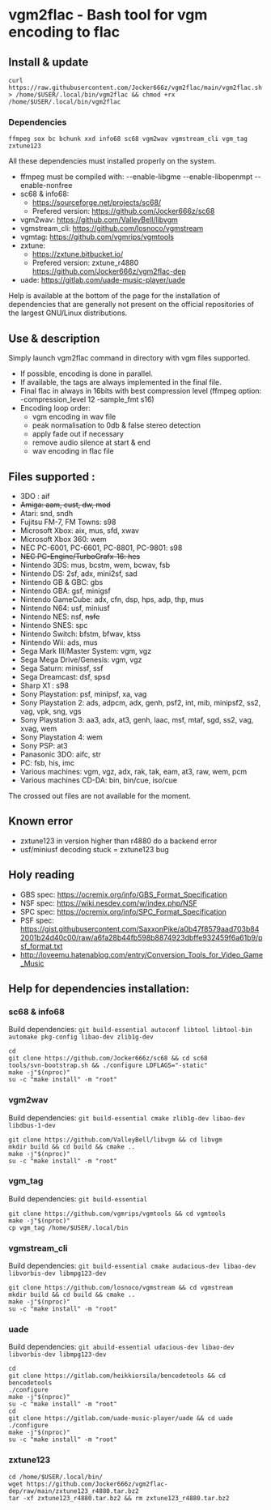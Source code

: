 # vgm2flac - Bash tool for vgm encoding to flac

## Install & update

`curl https://raw.githubusercontent.com/Jocker666z/vgm2flac/main/vgm2flac.sh > /home/$USER/.local/bin/vgm2flac && chmod +rx /home/$USER/.local/bin/vgm2flac`

### Dependencies
`ffmpeg sox bc bchunk xxd info68 sc68 vgm2wav vgmstream_cli vgm_tag zxtune123`

All these dependencies must installed properly on the system.

* ffmpeg must be compiled with: --enable-libgme --enable-libopenmpt --enable-nonfree
* sc68 & info68:
	* https://sourceforge.net/projects/sc68/
	* Prefered version: https://github.com/Jocker666z/sc68
* vgm2wav: https://github.com/ValleyBell/libvgm
* vgmstream_cli: https://github.com/losnoco/vgmstream
* vgmtag: https://github.com/vgmrips/vgmtools
* zxtune:
	* https://zxtune.bitbucket.io/
	* Prefered version: zxtune_r4880 https://github.com/Jocker666z/vgm2flac-dep
* uade: https://gitlab.com/uade-music-player/uade

Help is available at the bottom of the page for the installation of dependencies that are generally not present on the official repositories of the largest GNU/Linux distributions.

## Use & description
Simply launch vgm2flac command in directory with vgm files supported.

* If possible, encoding is done in parallel.
* If available, the tags are always implemented in the final file.
* Final flac in always in 16bits with best compression level (ffmpeg option: -compression_level 12 -sample_fmt s16)
* Encoding loop order:
	* vgm encoding in wav file
	* peak normalisation to 0db & false stereo detection
	* apply fade out if necessary
	* remove audio silence at start & end
	* wav encoding in flac file

## Files supported :
* 3DO : aif
* ~~Amiga: aam, cust, dw, mod~~
* Atari: snd, sndh
* Fujitsu FM-7, FM Towns: s98
* Microsoft Xbox: aix, mus, sfd, xwav
* Microsoft Xbox 360: wem
* NEC PC-6001, PC-6601, PC-8801, PC-9801: s98
* ~~NEC PC-Engine/TurboGrafx-16: hes~~
* Nintendo 3DS: mus, bcstm, wem, bcwav, fsb
* Nintendo DS: 2sf, adx, mini2sf, sad
* Nintendo GB & GBC: gbs
* Nintendo GBA: gsf, minigsf
* Nintendo GameCube: adx, cfn, dsp, hps, adp, thp, mus
* Nintendo N64: usf, miniusf
* Nintendo NES: nsf, ~~nsfe~~
* Nintendo SNES: spc
* Nintendo Switch: bfstm, bfwav, ktss
* Nintendo Wii: ads, mus
* Sega Mark III/Master System: vgm, vgz
* Sega Mega Drive/Genesis: vgm, vgz
* Sega Saturn: minissf, ssf
* Sega Dreamcast: dsf, spsd
* Sharp X1 : s98
* Sony Playstation: psf, minipsf, xa, vag
* Sony Playstation 2: ads, adpcm, adx, genh, psf2, int, mib, minipsf2, ss2, vag, vpk, sng, vgs
* Sony Playstation 3: aa3, adx, at3, genh, laac, msf, mtaf, sgd, ss2, vag, xvag, wem
* Sony Playstation 4: wem
* Sony PSP: at3
* Panasonic 3DO: aifc, str
* PC: fsb, his, imc
* Various machines: vgm, vgz, adx, rak, tak, eam, at3, raw, wem, pcm
* Various machines CD-DA: bin, bin/cue, iso/cue

The crossed out files are not available for the moment.

## Known error
* zxtune123 in version higher than r4880 do a backend error
* usf/miniusf decoding stuck = zxtune123 bug

## Holy reading
* GBS spec: https://ocremix.org/info/GBS_Format_Specification
* NSF spec: https://wiki.nesdev.com/w/index.php/NSF
* SPC spec: https://ocremix.org/info/SPC_Format_Specification
* PSF spec: https://gist.githubusercontent.com/SaxxonPike/a0b47f8579aad703b842001b24d40c00/raw/a6fa28b44fb598b8874923dbffe932459f6a61b9/psf_format.txt
* http://loveemu.hatenablog.com/entry/Conversion_Tools_for_Video_Game_Music

## Help for dependencies installation:
### sc68 & info68
Build dependencies: `git build-essential autoconf libtool libtool-bin automake pkg-config libao-dev zlib1g-dev`
```
cd
git clone https://github.com/Jocker666z/sc68 && cd sc68
tools/svn-bootstrap.sh && ./configure LDFLAGS="-static"
make -j"$(nproc)"
su -c "make install" -m "root"
```

### vgm2wav
Build dependencies: `git build-essential cmake zlib1g-dev libao-dev libdbus-1-dev`
```
git clone https://github.com/ValleyBell/libvgm && cd libvgm
mkdir build && cd build && cmake .. 
make -j"$(nproc)"
su -c "make install" -m "root"
```

### vgm_tag
Build dependencies: `git build-essential`
```
git clone https://github.com/vgmrips/vgmtools && cd vgmtools
make -j"$(nproc)"
cp vgm_tag /home/$USER/.local/bin
```

### vgmstream_cli
Build dependencies: `git build-essential cmake audacious-dev libao-dev libvorbis-dev libmpg123-dev`
```
git clone https://github.com/losnoco/vgmstream && cd vgmstream
mkdir build && cd build && cmake .. 
make -j"$(nproc)"
su -c "make install" -m "root"
```

### uade
Build dependencies: `git abuild-essential udacious-dev libao-dev libvorbis-dev libmpg123-dev`
```
cd
git clone https://gitlab.com/heikkiorsila/bencodetools && cd bencodetools
./configure
make -j"$(nproc)"
su -c "make install" -m "root"
cd
git clone https://gitlab.com/uade-music-player/uade && cd uade
./configure
make -j"$(nproc)"
su -c "make install" -m "root"
```

### zxtune123

```
cd /home/$USER/.local/bin/
wget https://github.com/Jocker666z/vgm2flac-dep/raw/main/zxtune123_r4880.tar.bz2
tar -xf zxtune123_r4880.tar.bz2 && rm zxtune123_r4880.tar.bz2
```
